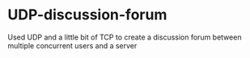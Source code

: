 # UDP-discussion-forum
Used UDP and a little bit of TCP to create a discussion forum between multiple concurrent users and a server
